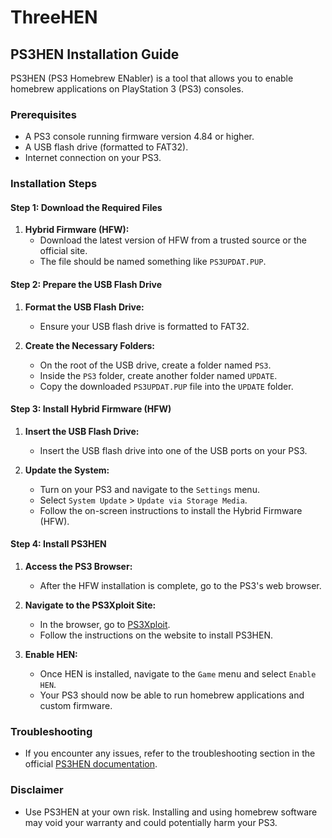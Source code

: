 # ThreeHEN

## PS3HEN Installation Guide

PS3HEN (PS3 Homebrew ENabler) is a tool that allows you to enable homebrew applications on PlayStation 3 (PS3) consoles.

### Prerequisites

- A PS3 console running firmware version 4.84 or higher.
- A USB flash drive (formatted to FAT32).
- Internet connection on your PS3.

### Installation Steps

#### Step 1: Download the Required Files

1. **Hybrid Firmware (HFW):**
   - Download the latest version of HFW from a trusted source or the official site.
   - The file should be named something like `PS3UPDAT.PUP`.

#### Step 2: Prepare the USB Flash Drive

1. **Format the USB Flash Drive:**
   - Ensure your USB flash drive is formatted to FAT32.

2. **Create the Necessary Folders:**
   - On the root of the USB drive, create a folder named `PS3`.
   - Inside the `PS3` folder, create another folder named `UPDATE`.
   - Copy the downloaded `PS3UPDAT.PUP` file into the `UPDATE` folder.

#### Step 3: Install Hybrid Firmware (HFW)

1. **Insert the USB Flash Drive:**
   - Insert the USB flash drive into one of the USB ports on your PS3.

2. **Update the System:**
   - Turn on your PS3 and navigate to the `Settings` menu.
   - Select `System Update` > `Update via Storage Media`.
   - Follow the on-screen instructions to install the Hybrid Firmware (HFW).

#### Step 4: Install PS3HEN

1. **Access the PS3 Browser:**
   - After the HFW installation is complete, go to the PS3's web browser.

2. **Navigate to the PS3Xploit Site:**
   - In the browser, go to [PS3Xploit](http://ps3xploit.me/).
   - Follow the instructions on the website to install PS3HEN.

3. **Enable HEN:**
   - Once HEN is installed, navigate to the `Game` menu and select `Enable HEN`.
   - Your PS3 should now be able to run homebrew applications and custom firmware.

### Troubleshooting

- If you encounter any issues, refer to the troubleshooting section in the official [PS3HEN documentation](https://github.com/PS3Xploit/PS3HEN/wiki).

### Disclaimer

- Use PS3HEN at your own risk. Installing and using homebrew software may void your warranty and could potentially harm your PS3.
